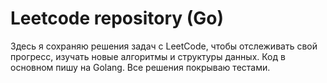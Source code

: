 # Leetcode repository (Go)

Здесь я сохраняю решения задач с LeetCode, чтобы отслеживать свой прогресс, изучать новые алгоритмы и структуры данных. Код в основном пишу на Golang. Все решения покрываю тестами.
